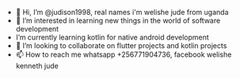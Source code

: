 - 👋 Hi, I’m @judison1998, real names i'm welishe jude from uganda
- 👀 I’m interested in learning new things in the world of software development
-  I’m currently learning kotlin for native android development 
- 💞️ I’m looking to collaborate on flutter projects and kotlin projects
- 📫 How to reach me whatsapp +256771904736, facebook welishe kenneth jude

<!---
judison1998/judison1998 is a ✨ special ✨ repository because its `README.md` (this file) appears on your GitHub profile.
You can click the Preview link to take a look at your changes.
--->
